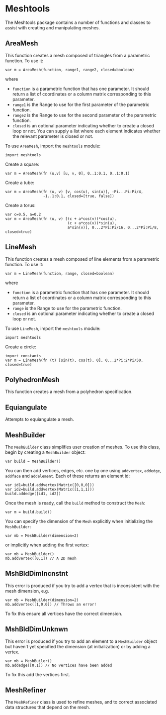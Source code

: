 [comment]: # (Morpho meshtools help file)
[version]: # (0.5)

# Meshtools
[tagmeshtools]: # (meshtools)

The Meshtools package contains a number of functions and classes to assist with creating and manipulating meshes.

[showsubtopics]: # (subtopics)

## AreaMesh
[tagareamesh]: # (areamesh)

This function creates a mesh composed of triangles from a parametric function. To use it:

    var m = AreaMesh(function, range1, range2, closed=boolean)

where

* `function` is a parametric function that has one parameter. It should return a list of coordinates or a column matrix corresponding to this parameter.
* `range1` is the Range to use for the first parameter of the parametric function.
* `range2` is the Range to use for the second parameter of the parametric function.
* `closed` is an optional parameter indicating whether to create a closed loop or not. You can supply a list where each element indicates whether the relevant parameter is closed or not.

To use `AreaMesh`, import the `meshtools` module:

    import meshtools

Create a square:

    var m = AreaMesh(fn (u,v) [u, v, 0], 0..1:0.1, 0..1:0.1)

Create a tube:

    var m = AreaMesh(fn (u, v) [v, cos(u), sin(u)], -Pi...Pi:Pi/4,
                     -1..1:0.1, closed=[true, false])

Create a torus:

    var c=0.5, a=0.2
    var m = AreaMesh(fn (u, v) [(c + a*cos(v))*cos(u),
                                (c + a*cos(v))*sin(u),
                                a*sin(v)], 0...2*Pi:Pi/16, 0...2*Pi:Pi/8, closed=true)

## LineMesh
[taglinemesh]: # (linemesh)

This function creates a mesh composed of line elements from a parametric function. To use it:

    var m = LineMesh(function, range, closed=boolean)

where

* `function` is a parametric function that has one parameter. It should return a list of coordinates or a column matrix corresponding to this parameter.
* `range` is the Range to use for the parametric function.
* `closed` is an optional parameter indicating whether to create a closed loop or not.

To use `LineMesh`, import the `meshtools` module:

    import meshtools

Create a circle:

    import constants
    var m = LineMesh(fn (t) [sin(t), cos(t), 0], 0...2*Pi:2*Pi/50, closed=true)

## PolyhedronMesh
[tagpolyhedronmesh]: # (polyhedron)

This function creates a mesh from a polyhedron specification.

## Equiangulate
[tagequiangulate]: # (equiangulate)

Attempts to equiangulate a mesh.

## MeshBuilder
[tagmeshbuiler]: # (meshbuilder)

The `MeshBuilder` class simplifies user creation of meshes. To use this class, begin by creating a `MeshBuilder` object:

    var build = MeshBuilder()

You can then add vertices, edges, etc. one by one using `addvertex`, `addedge`, `addface` and `addelement`. Each of these returns an element id:

    var id1=build.addvertex(Matrix([0,0,0]))
    var id2=build.addvertex(Matrix([1,1,1]))
    build.addedge([id1, id2])

Once the mesh is ready, call the `build` method to construct the `Mesh`:

    var m = build.build()

You can specify the dimension of the `Mesh` explicitly when initializing the `MeshBuilder`: 

    var mb = MeshBuilder(dimension=2)

or implicitly when adding the first vertex:

    var mb = MeshBuilder() 
    mb.addvertex([0,1]) // A 2D mesh

## MshBldDimIncnstnt
[tagmshblddimincnstnt]: # (mshblddimincnstnt)

This error is produced if you try to add a vertex that is inconsistent with the mesh dimension, e.g. 

    var mb = MeshBuilder(dimension=2) 
    mb.addvertex([1,0,0]) // Throws an error! 

To fix this ensure all vertices have the correct dimension. 

## MshBldDimUnknwn
[tagmshblddimunknwn]: # (mshblddimunknwn)

This error is produced if you try to add an element to a `MeshBuilder` object but haven't yet specified the dimension (at initialization) or by adding a vertex. 

    var mb = MeshBuiler() 
    mb.addedge([0,1]) // No vertices have been added 

To fix this add the vertices first.

## MeshRefiner
[tagmeshrefiner]: # (meshrefiner)

The `MeshRefiner` class is used to refine meshes, and to correct associated data structures that depend on the mesh.
